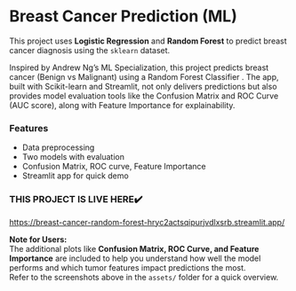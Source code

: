 #  Breast Cancer Prediction (ML)


This project uses **Logistic Regression** and **Random Forest** to predict breast cancer diagnosis using the `sklearn` dataset.

Inspired by Andrew Ng’s ML Specialization, this project predicts breast cancer (Benign vs Malignant) using a Random Forest Classifier . The app, built with Scikit-learn and Streamlit, not only delivers predictions but also provides model evaluation tools like the Confusion Matrix and ROC Curve (AUC score), along with Feature Importance for explainability.

### Features
- Data preprocessing 
- Two models with evaluation
- Confusion Matrix, ROC curve, Feature Importance
- Streamlit app for quick demo

### THIS PROJECT IS LIVE HERE✔️
https://breast-cancer-random-forest-hryc2actsqipurjvdlxsrb.streamlit.app/

**Note for Users:**  
The additional plots like **Confusion Matrix, ROC Curve, and Feature Importance** are included to help you understand how well the model performs and which tumor features impact predictions the most.  
Refer to the screenshots above in the `assets/` folder for a quick overview.


